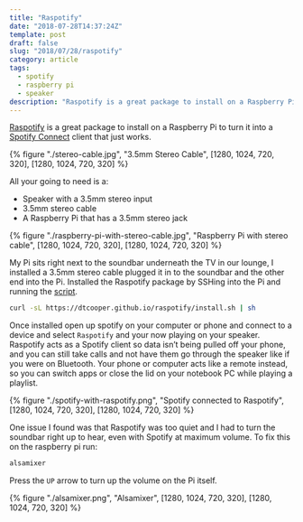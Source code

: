```yaml
---
title: "Raspotify"
date: "2018-07-28T14:37:24Z"
template: post
draft: false
slug: "2018/07/28/raspotify"
category: article
tags:
  - spotify
  - raspberry pi
  - speaker
description: "Raspotify is a great package to install on a Raspberry Pi to turn it into a Spotify Connect client that just works"
---
```


[Raspotify](https://github.com/dtcooper/raspotify) is a great package to install on a Raspberry Pi to turn it into a [Spotify Connect](https://www.spotify.com/nz/connect/) client that just works.

{% figure "./stereo-cable.jpg", "3.5mm Stereo Cable", [1280, 1024, 720, 320], [1280, 1024, 720, 320] %}

All your going to need is a:

- Speaker with a 3.5mm stereo input
- 3.5mm stereo cable
- A Raspberry Pi that has a 3.5mm stereo jack

{% figure "./raspberry-pi-with-stereo-cable.jpg", "Raspberry Pi with stereo cable", [1280, 1024, 720, 320], [1280, 1024, 720, 320] %}

My Pi sits right next to the soundbar underneath the TV in our lounge, I installed a 3.5mm stereo cable plugged it in to the soundbar and the other end into the Pi. Installed the Raspotify package by SSHing into the Pi and running the [script](https://github.com/dtcooper/raspotify#tldr).

```bash
curl -sL https://dtcooper.github.io/raspotify/install.sh | sh
```

Once installed open up spotify on your computer or phone and connect to a device and select `Raspotify` and your now playing on your speaker. Raspotify acts as a Spotify client so data isn’t being pulled off your phone, and you can still take calls and not have them go through the speaker like if you were on Bluetooth. Your phone or computer acts like a remote instead, so you can switch apps or close the lid on your notebook PC while playing a playlist.

{% figure "./spotify-with-raspotify.png", "Spotify connected to Raspotify", [1280, 1024, 720, 320], [1280, 1024, 720, 320] %}

One issue I found was that Raspotify was too quiet and I had to turn the soundbar right up to hear, even with Spotify at maximum volume. To fix this on the raspberry pi run:

```sh
alsamixer
```

Press the `UP` arrow to turn up the volume on the Pi itself.

{% figure "./alsamixer.png", "Alsamixer", [1280, 1024, 720, 320], [1280, 1024, 720, 320] %}
